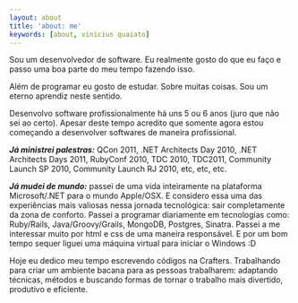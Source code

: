 ```yaml
---
layout: about
title: 'about: me'
keywords: [about, vinicius quaiato]
---
```


Sou um desenvolvedor de software. Eu realmente gosto do que eu faço e passo uma boa parte do meu tempo fazendo isso.

Além de programar eu gosto de estudar. Sobre muitas coisas. Sou um eterno aprendiz neste sentido.

Desenvolvo software profissionalmente há uns 5 ou 6 anos (juro que não sei ao certo). Apesar deste tempo acredito que somente agora estou começando a desenvolver softwares de maneira profissional.

***Já ministrei palestras:*** QCon 2011, .NET Architects Day 2010, .NET Architects Days 2011, RubyConf 2010, TDC 2010, TDC2011, Community Launch SP 2010, Community Launch RJ 2010, etc, etc, etc.

***Já mudei de mundo:*** passei de uma vida inteiramente na plataforma Microsoft/.NET para o mundo Apple/OSX. E considero essa uma das experiências mais valiosas nessa jornada tecnológica: sair completamente da zona de conforto. 
Passei a programar diariamente em tecnologias como: Ruby/Rails, Java/Groovy/Grails, MongoDB, Postgres, Sinatra. Passei a me interessar muito por html e css de uma maneira responsável. E por um bom tempo sequer liguei uma máquina virtual para iniciar o Windows :D

Hoje eu dedico meu tempo escrevendo códigos na Crafters. Trabalhando para criar um ambiente bacana para as pessoas trabalharem: adaptando técnicas, métodos e buscando formas de tornar o trabalho mais divertido, produtivo e eficiente.